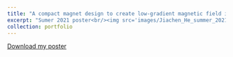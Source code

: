 ```yaml
---
title: "A compact magnet design to create low-gradient magnetic field in the presence of magnetic shielding"
excerpt: "Sumer 2021 poster<br/><img src='images/Jiachen_He_summer_2021_poster.png'>"
collection: portfolio
---
```


<p><a href="https://jhe274.github.io/portfolio-bruce.github.io//files/Jiachen_He_summer_2021_poster.pdf" target="_blank">Download my poster</a></p>